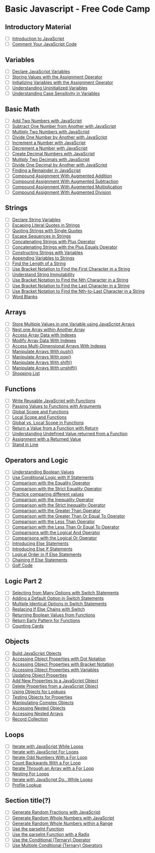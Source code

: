 # Basic Javascript - Free Code Camp

## Introductory Material
- [ ] [Introduction to JavaScript]()
- [ ] [Comment Your JavaScript Code]()

## Variables
- [ ] [Declare JavaScript Variables]()
- [ ] [Storing Values with the Assignment Operator]()
- [ ] [Initializing Variables with the Assignment Operator]()
- [ ] [Understanding Uninitialized Variables]()
- [ ] [Understanding Case Sensitivity in Variables]()

## Basic Math
- [ ] [Add Two Numbers with JavaScript]()
- [ ] [Subtract One Number from Another with JavaScript]()
- [ ] [Multiply Two Numbers with JavaScript]()
- [ ] [Divide One Number by Another with JavaScript]()
- [ ] [Increment a Number with JavaScript]()
- [ ] [Decrement a Number with JavaScript]()
- [ ] [Create Decimal Numbers with JavaScript]()
- [ ] [Multiply Two Decimals with JavaScript]()
- [ ] [Divide One Decimal by Another with JavaScript]()
- [ ] [Finding a Remainder in JavaScript]()
- [ ] [Compound Assignment With Augmented Addition]()
- [ ] [Compound Assignment With Augmented Subtraction]()
- [ ] [Compound Assignment With Augmented Multiplication]()
- [ ] [Compound Assignment With Augmented Division]()

## Strings
- [ ] [Declare String Variables]()
- [ ] [Escaping Literal Quotes in Strings]()
- [ ] [Quoting Strings with Single Quotes]()
- [ ] [Escape Sequences in Strings]()
- [ ] [Concatenating Strings with Plus Operator]()
- [ ] [Concatenating Strings with the Plus Equals Operator]()
- [ ] [Constructing Strings with Variables]()
- [ ] [Appending Variables to Strings]()
- [ ] [Find the Length of a String]()
- [ ] [Use Bracket Notation to Find the First Character in a String]()
- [ ] [Understand String Immutability]()
- [ ] [Use Bracket Notation to Find the Nth Character in a String]()
- [ ] [Use Bracket Notation to Find the Last Character in a String]()
- [ ] [Use Bracket Notation to Find the Nth-to-Last Character in a String]()
- [ ] [Word Blanks]()

## Arrays
- [ ] [Store Multiple Values in one Variable using JavaScript Arrays]()
- [ ] [Nest one Array within Another Array]()
- [ ] [Access Array Data with Indexes]()
- [ ] [Modify Array Data With Indexes]()
- [ ] [Access Multi-Dimensional Arrays With Indexes]()
- [ ] [Manipulate Arrays With push()]()
- [ ] [Manipulate Arrays With pop()]()
- [ ] [Manipulate Arrays With shift()]()
- [ ] [Manipulate Arrays With unshift()]()
- [ ] [Shopping List]()

## Functions
- [ ] [Write Reusable JavaScript with Functions]()
- [ ] [Passing Values to Functions with Arguments]()
- [ ] [Global Scope and Functions]()
- [ ] [Local Scope and Functions]()
- [ ] [Global vs. Local Scope in Functions]()
- [ ] [Return a Value from a Function with Return]()
- [ ] [Understanding Undefined Value returned from a Function]()
- [ ] [Assignment with a Returned Value]()
- [ ] [Stand in Line]()

## Operators and Logic
- [ ] [Understanding Boolean Values]()
- [ ] [Use Conditional Logic with If Statements]()
- [ ] [Comparison with the Equality Operator]()
- [ ] [Comparison with the Strict Equality Operator]()
- [ ] [Practice comparing different values]()
- [ ] [Comparison with the Inequality Operator]()
- [ ] [Comparison with the Strict Inequality Operator]()
- [ ] [Comparison with the Greater Than Operator]()
- [ ] [Comparison with the Greater Than Or Equal To Operator]()
- [ ] [Comparison with the Less Than Operator]()
- [ ] [Comparison with the Less Than Or Equal To Operator]()
- [ ] [Comparisons with the Logical And Operator]()
- [ ] [Comparisons with the Logical Or Operator]()
- [ ] [Introducing Else Statements]()
- [ ] [Introducing Else If Statements]()
- [ ] [Logical Order in If Else Statements]()
- [ ] [Chaining If Else Statements]()
- [ ] [Golf Code]()

## Logic Part 2
- [ ] [Selecting from Many Options with Switch Statements]()
- [ ] [Adding a Default Option in Switch Statements]()
- [ ] [Multiple Identical Options in Switch Statements]()
- [ ] [Replacing If Else Chains with Switch]()
- [ ] [Returning Boolean Values from Functions]()
- [ ] [Return Early Pattern for Functions]()
- [ ] [Counting Cards]()

## Objects
- [ ] [Build JavaScript Objects]()
- [ ] [Accessing Object Properties with Dot Notation]()
- [ ] [Accessing Object Properties with Bracket Notation]()
- [ ] [Accessing Object Properties with Variables]()
- [ ] [Updating Object Properties]()
- [ ] [Add New Properties to a JavaScript Object]()
- [ ] [Delete Properties from a JavaScript Object]()
- [ ] [Using Objects for Lookups]()
- [ ] [Testing Objects for Properties]()
- [ ] [Manipulating Complex Objects]()
- [ ] [Accessing Nested Objects]()
- [ ] [Accessing Nested Arrays]()
- [ ] [Record Collection]()

## Loops
- [ ] [Iterate with JavaScript While Loops]()
- [ ] [Iterate with JavaScript For Loops]()
- [ ] [Iterate Odd Numbers With a For Loop]()
- [ ] [Count Backwards With a For Loop]()
- [ ] [Iterate Through an Array with a For Loop]()
- [ ] [Nesting For Loops]()
- [ ] [Iterate with JavaScript Do...While Loops]()
- [ ] [Profile Lookup]()

## Section title(?)
- [ ] [Generate Random Fractions with JavaScript]()
- [ ] [Generate Random Whole Numbers with JavaScript]()
- [ ] [Generate Random Whole Numbers within a Range]()
- [ ] [Use the parseInt Function]()
- [ ] [Use the parseInt Function with a Radix]()
- [ ] [Use the Conditional (Ternary) Operator]()
- [ ] [Use Multiple Conditional (Ternary) Operators]()